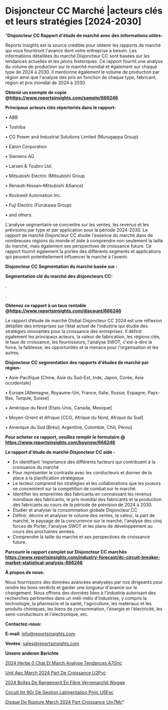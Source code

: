 # Disjoncteur CC Marché |acteurs clés et leurs stratégies [2024-2030]

"<strong>Disjoncteur CC Rapport d'étude de marché avec des informations utiles-</strong>

Reports Insights est la source crédible pour obtenir les rapports de marché qui vous fourniront l'avance dont votre entreprise a besoin. Les informations détaillées du marché Disjoncteur CC sont basées sur les tendances actuelles et les jalons historiques. Ce rapport fournit une analyse du volume de production sur le marché mondial et également sur chaque type de 2024 à 2030. Il mentionne également le volume de production par région ainsi que l'analyse des prix en fonction de chaque type, fabricant, région et prix mondial de 2024 à 2030.

<strong><b>Obtenir un exemple de copie @</b></strong><a href=https://www.reportsinsights.com/sample/666246><strong><b>https://www.reportsinsights.com/sample/666246</b></strong></a>

<b>Principaux acteurs clés répertoriés dans le rapport-</b>

<b> </b>• ABB

• Toshiba

• CG Power and Industrial Solutions Limited (Murugappa Group)

• Eaton Corporation

• Siemens AG

• Larsen & Toubro Ltd.

• Mitsubishi Electric (Mitsubishi Group

• Renault–Nissan–Mitsubishi Alliance)

• Rockwell Automation Inc.

• Fuji Electric (Furukawa Group)

• and others.

L'analyse segmentaire se concentre sur les ventes, les revenus et les prévisions par type et par application pour la période 2024-2030. Le rapport de marché Disjoncteur CC étudie l'essence du marché dans de nombreuses régions du monde et aide à comprendre non seulement la taille du marché, mais également ses perspectives de croissance future. Ce rapport fournit également la portée des différents segments et applications qui peuvent potentiellement influencer le marché à l'avenir.

<strong>Disjoncteur CC Segmentation du marché basée sur :</strong>

<strong> Segmentation clé du marché des disjoncteurs CC: </strong>

.

.

<strong><b>Obtenez ce rapport à un taux rentable @</b></strong><a href=https://www.reportsinsights.com/discount/666246><strong><b>https://www.reportsinsights.com/discount/666246</b></strong></a>

Le rapport d’étude de marché Global Disjoncteur CC 2024 est une réflexion détaillée des entreprises sur l’état actuel de l’industrie qui étudie des stratégies innovantes pour la croissance des entreprises. Il définit également les principaux acteurs, la valeur de fabrication, les régions clés, le taux de croissance, les fournisseurs, l'analyse SWOT, c'est-à-dire la force, la faiblesse, les opportunités et la menace pour l'organisation et les autres.

<strong>Disjoncteur CC segmentation des rapports d'études de marché par région-</strong>

• Asie-Pacifique [Chine, Asie du Sud-Est, Inde, Japon, Corée, Asie occidentale]

• Europe [Allemagne, Royaume-Uni, France, Italie, Russie, Espagne, Pays-Bas, Turquie, Suisse]

• Amérique du Nord [États-Unis, Canada, Mexique]

• Moyen-Orient et Afrique [CCG, Afrique du Nord, Afrique du Sud]

• Amérique du Sud [Brésil, Argentine, Colombie, Chili, Pérou]

<strong>Pour acheter ce rapport, veuillez remplir le formulaire @   <a href=https://www.reportsinsights.com/buynow/666246>https://www.reportsinsights.com/buynow/666246</a></strong>

<strong>Le rapport d'étude de marché Disjoncteur CC aide -</strong>
<ul>
  <li>En identifiant 'importance des différents facteurs qui contribuent à la croissance du marché</li>
  <li>Pour représenter le contraste avec les conducteurs et donner de la place à la planification stratégique</li>
  <li>Le lecteur comprend les stratégies et les collaborations que les joueurs se concentrent sur la compétition de combat sur le marché.</li>
  <li>Identifier les empreintes des fabricants en connaissant les revenus mondiaux des fabricants, le prix mondial des fabricants et la production des fabricants au cours de la période de prévision de 2024 à 2030.</li>
  <li>Étudier et analyser la consommation globale Disjoncteur CC</li>
  <li>Définir, décrire et analyser le volume des ventes, la valeur, la part de marché, le paysage de la concurrence sur le marché, l'analyse des cinq forces de Porter, l'analyse SWOT et les plans de développement au cours des prochaines années.</li>
  <li>Comprendre la taille du marché et ses perspectives de croissance future.</li>
</ul>

<strong>Parcourir le rapport complet sur Disjoncteur CC marchés <a href=https://www.reportsinsights.com/industry-forecast/dc-circuit-breaker-market-statistical-analysis-666246>https://www.reportsinsights.com/industry-forecast/dc-circuit-breaker-market-statistical-analysis-666246</a></strong>

<strong>À propos de nous:</strong>

Nous fournissons des données avancées analysées par nos dirigeants pour rendre les bons verdicts et garder une longueur d'avance sur le changement. Nous offrons des données liées à l'industrie autorisant des recherches pertinentes dans un méli-mélo d'industries, y compris la technologie, la pharmacie et la santé, l'agriculture, les matériaux et les produits chimiques, les biens de consommation, l'énergie et l'électricité, les semi-conducteurs et l'électronique, etc.

<strong>Contactez-nous:</strong>

<strong>E-mail:</strong> <a href=mailto:info@reportsinsights.com>info@reportsinsights.com</a>

<strong>Ventes</strong>: <a href=mailto:sales@reportsinsights.com>sales@reportsinsights.com</a>

<strong>Unsere anderen Berichte</strong>

<a href=https://www.linkedin.com/pulse/2024-herbe-%C3%A0-chat-et-march%C3%A9-analyse-tendances-a7gnc/>2024 Herbe  0 Chat Et March Analyse Tendances A7Gnc</a>

<a href=https://www.linkedin.com/pulse/unit%C3%A9-apc-march%C3%A9-2024-part-de-croissance-u2pyc/>Unit Apc March 2024 Part De Croissance U2Pyc</a>

<a href=https://www.linkedin.com/pulse/2024-boîtes-de-rangement-en-fibre-verremarché-wsgwe/>2024 Boîtes De Rangement En Fibre Verremarché Wsgwe</a>

<a href=https://www.linkedin.com/pulse/circuit-int%C3%A9gr%C3%A9-de-gestion-lalimentation-pmic-u6fsc/>Circuit Int 9Gr De Gestion Lalimentation Pmic U6Fsc</a>

<a href=https://www.linkedin.com/pulse/disque-de-rupture-march%C3%A9-2024-part-croissance-um7mc/>Disque De Rupture March 2024 Part Croissance Um7Mc</a>"
